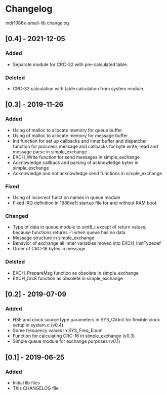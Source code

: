 # Changelog
mdr1986x-small-lib changelog

## [0.4] - 2021-12-05

### Added

- Separate module for CRC-32 with pre-calculated table.

### Deleted

- CRC-32 calculation with table calculation from system module.

## [0.3] - 2019-11-26
### Added
- Using of malloc to allocate memory for queue buffer
- Using of malloc to allocate memory for message buffer
- Init function for set up callbacks and inner buffer and dispatcher function
for proccess message and callbacks for byte write, read and message parse
in simple_exchange
- EXCH_Write function for send messages in simple_exchange
- Acknowledge callback and parsing of acknowledge bytes in simple_exchange
- Acknowledge and not acknowledge send functions in simple_exchange

### Fixed
- Using of incorrect function names in queue module
- Fixed IRQ definition in 1986ve1t startup file for and without RAM boot.

### Changed
- Type of data in queue module to uint8_t except of return values, because
functions returns -1 when queue has no data
- Message structure in simple_exchange
- Behavior of exchange all inner variables moved into EXCH_InstTypedef
- Order of CRC-16 bytes in message

### Deleted
- EXCH_PrepareMsg function as obsolete in simple_exchange
- EXCH_Crc8 function as obsolete in simple_exchange

## [0.2] - 2019-07-09
### Added
- HSE and clock source type parameters in SYS_ClkInit for flexible clock
setup in system.c (v0.4)
- Some frequency values in SYS_Freq_Enum
- Function for calculating CRC-16 in simple_exchange (v0.3)
- Simple queue module for exchange purposes (v0.1)

## [0.1] - 2019-06-25
### Added
- Initial lib files
- This CHANGELOG file
